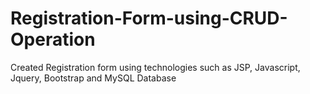 # Registration-Form-using-CRUD-Operation

Created Registration form using technologies such as JSP, Javascript, Jquery, Bootstrap and MySQL Database
